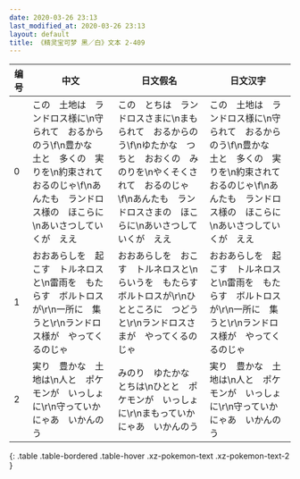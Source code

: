 ```yaml
---
date: 2020-03-26 23:13
last_modified_at: 2020-03-26 23:13
layout: default
title: 《精灵宝可梦 黑／白》文本 2-409
---
```

| 编号 | 中文 | 日文假名 | 日文汉字 |
| ---- | ---- | ---- | --- |
| 0 | この　土地は　ランドロス様に\n守られて　おるからのう\f\n豊かな　土と　多くの　実りを\n約束されて　おるのじゃ\f\nあんたも　ランドロス様の　ほこらに\nあいさつしていくが　ええ | この　とちは　ランドロスさまに\nまもられて　おるからのう\f\nゆたかな　つちと　おおくの　みのりを\nやくそくされて　おるのじゃ\f\nあんたも　ランドロスさまの　ほこらに\nあいさつしていくが　ええ | この　土地は　ランドロス様に\n守られて　おるからのう\f\n豊かな　土と　多くの　実りを\n約束されて　おるのじゃ\f\nあんたも　ランドロス様の　ほこらに\nあいさつしていくが　ええ |
| 1 | おおあらしを　起こす　トルネロスと\n雷雨を　もたらす　ボルトロスが\r\n一所に　集うと\r\nランドロス様が　やってくるのじゃ | おおあらしを　おこす　トルネロスと\nらいうを　もたらす　ボルトロスが\r\nひとところに　つどうと\r\nランドロスさまが　やってくるのじゃ | おおあらしを　起こす　トルネロスと\n雷雨を　もたらす　ボルトロスが\r\n一所に　集うと\r\nランドロス様が　やってくるのじゃ |
| 2 | 実り　豊かな　土地は\n人と　ポケモンが　いっしょに\r\n守っていかにゃあ　いかんのう | みのり　ゆたかな　とちは\nひとと　ポケモンが　いっしょに\r\nまもっていかにゃあ　いかんのう | 実り　豊かな　土地は\n人と　ポケモンが　いっしょに\r\n守っていかにゃあ　いかんのう |
{: .table .table-bordered .table-hover .xz-pokemon-text .xz-pokemon-text-2 }
